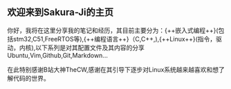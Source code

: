 ## 欢迎来到Sakura-Ji的主页

你好，我将在这里分享我的笔记和经历，其目前主要分为：{++嵌入式编程++}(包括stm32,C51,FreeRTOS等),{++编程语言++}（C,C++,),{++Linux++}(指令，驱动，内核),以下系列是对其配置文件及其内容的分享Ubuntu,Vim,Github,Git,Markdown...

在此特别感谢B站大神TheCW,感谢在其引导下逐步对Linux系统越来越喜欢和想了解代码的世界。


